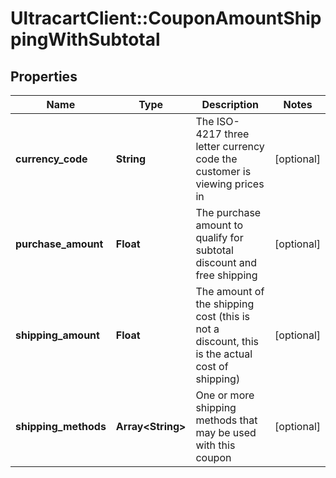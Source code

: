 # UltracartClient::CouponAmountShippingWithSubtotal

## Properties
Name | Type | Description | Notes
------------ | ------------- | ------------- | -------------
**currency_code** | **String** | The ISO-4217 three letter currency code the customer is viewing prices in | [optional] 
**purchase_amount** | **Float** | The purchase amount to qualify for subtotal discount and free shipping | [optional] 
**shipping_amount** | **Float** | The amount of the shipping cost (this is not a discount, this is the actual cost of shipping) | [optional] 
**shipping_methods** | **Array&lt;String&gt;** | One or more shipping methods that may be used with this coupon | [optional] 


